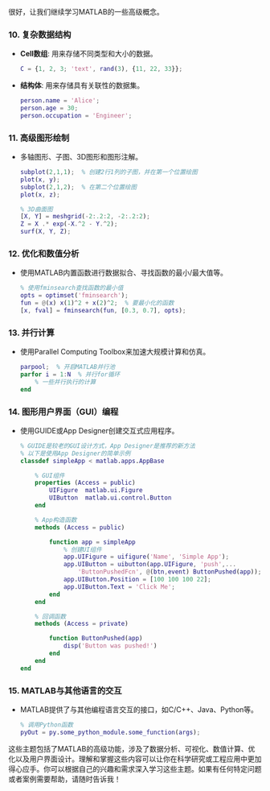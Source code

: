 很好，让我们继续学习MATLAB的一些高级概念。

### 10. **复杂数据结构**

- **Cell数组**: 用来存储不同类型和大小的数据。

     ```matlab
     C = {1, 2, 3; 'text', rand(3), {11, 22, 33}};
     ```

- **结构体**: 用来存储具有关联性的数据集。

     ```matlab
     person.name = 'Alice';
     person.age = 30;
     person.occupation = 'Engineer';
     ```

### 11. **高级图形绘制**

- 多轴图形、子图、3D图形和图形注解。

     ```matlab
     subplot(2,1,1);  % 创建2行1列的子图，并在第一个位置绘图
     plot(x, y);
     subplot(2,1,2);  % 在第二个位置绘图
     plot(x, z);

     % 3D曲面图
     [X, Y] = meshgrid(-2:.2:2, -2:.2:2);
     Z = X .* exp(-X.^2 - Y.^2);
     surf(X, Y, Z);
     ```

### 12. **优化和数值分析**

- 使用MATLAB内置函数进行数据拟合、寻找函数的最小/最大值等。

     ```matlab
     % 使用fminsearch查找函数的最小值
     opts = optimset('fminsearch');
     fun = @(x) x(1)^2 + x(2)^2;  % 要最小化的函数
     [x, fval] = fminsearch(fun, [0.3, 0.7], opts);
     ```

### 13. **并行计算**

- 使用Parallel Computing Toolbox来加速大规模计算和仿真。

     ```matlab
     parpool;  % 开启MATLAB并行池
     parfor i = 1:N  % 并行for循环
         % 一些并行执行的计算
     end
     ```

### 14. **图形用户界面（GUI）编程**

- 使用GUIDE或App Designer创建交互式应用程序。

     ```matlab
     % GUIDE是较老的GUI设计方式，App Designer是推荐的新方法
     % 以下是使用App Designer的简单示例
     classdef simpleApp < matlab.apps.AppBase

         % GUI组件
         properties (Access = public)
             UIFigure  matlab.ui.Figure
             UIButton  matlab.ui.control.Button
         end

         % App构造函数
         methods (Access = public)

             function app = simpleApp
                 % 创建UI组件
                 app.UIFigure = uifigure('Name', 'Simple App');
                 app.UIButton = uibutton(app.UIFigure, 'push',...
                     'ButtonPushedFcn', @(btn,event) ButtonPushed(app));
                 app.UIButton.Position = [100 100 100 22];
                 app.UIButton.Text = 'Click Me';
             end
         end

         % 回调函数
         methods (Access = private)

             function ButtonPushed(app)
                 disp('Button was pushed!')
             end
         end
     end
     ```

### 15. **MATLAB与其他语言的交互**

- MATLAB提供了与其他编程语言交互的接口，如C/C++、Java、Python等。

     ```matlab
     % 调用Python函数
     pyOut = py.some_python_module.some_function(args);
     ```

这些主题包括了MATLAB的高级功能，涉及了数据分析、可视化、数值计算、优化以及用户界面设计。理解和掌握这些内容可以让你在科学研究或工程应用中更加得心应手。你可以根据自己的兴趣和需求深入学习这些主题。如果有任何特定问题或者案例需要帮助，请随时告诉我！
